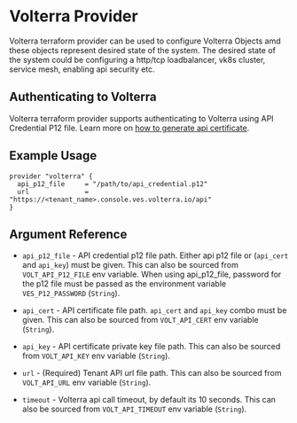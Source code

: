 # Volterra Provider

Volterra terraform provider can be used to configure Volterra Objects amd these objects represent desired state of the system. The desired state of the system could be configuring a http/tcp loadbalancer, vk8s cluster, service mesh, enabling api security etc.


## Authenticating to Volterra

Volterra terraform provider supports authenticating to Volterra using API Credential P12 file. Learn more on [how to generate api certificate](https://volterra.io/docs/how-to/user-mgmt/credentials).


## Example Usage

```hcl
provider "volterra" {
  api_p12_file     = "/path/to/api_credential.p12"
  url              = "https://<tenant_name>.console.ves.volterra.io/api"
}
```


## Argument Reference

* `api_p12_file` - API credential p12 file path. Either api p12 file or (`api_cert` and `api_key`) must be given. This can also be sourced from `VOLT_API_P12_FILE` env variable. When using api_p12_file, password for the p12 file must be passed as the environment variable `VES_P12_PASSWORD` (`String`).

* `api_cert` - API certificate file path. `api_cert` and `api_key` combo must be given. This can also be sourced from `VOLT_API_CERT` env variable (`String`).

* `api_key` - API certificate private key file path. This can also be sourced from `VOLT_API_KEY` env variable (`String`).

* `url` - (Required) Tenant API url file path. This can also be sourced from `VOLT_API_URL` env variable (`String`).

* `timeout` - Volterra api call timeout, by default its 10 seconds. This can also be sourced from `VOLT_API_TIMEOUT` env variable (`String`).